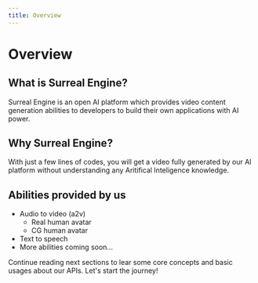```yaml
---
title: Overview
---
```


# Overview
## What is Surreal Engine?
Surreal Engine is an open AI platform which provides video content generation abilities to developers to build their own applications with AI power.


## Why Surreal Engine?
With just a few lines of codes, you will get a video fully generated by our AI platform without understanding any Aritifical Inteligence knowledge.

## Abilities provided by us
- Audio to video (a2v)
	- Real human avatar
	- CG human avatar
- Text to speech
- More abilities coming soon...

Continue reading next sections to lear some core concepts and basic usages about our APIs. Let's start the journey!
